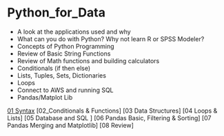 # Python_for_Data
* A look at the applications used and why
* What can you do with Python? Why not learn R or SPSS Modeler?
* Concepts of Python Programming
* Review of Basic String Functions
* Review of Math functions and building calculators
* Conditionals (if then else)
* Lists, Tuples, Sets, Dictionaries
* Loops
* Connect to AWS and running SQL
* Pandas/Matplot Lib

[01 Syntax](https://github.com/Morrisdata/Python_for_Data/blob/master/01_Py4D_syntax.py)
[02_Conditionals & Functions]
[03 Data Structures]
[04 Loops & Lists]
[05 Database and SQL  ]
[06 Pandas Basic, Filtering & Sorting]
[07 Pandas Merging and Matplotlib]
[08 Review]
